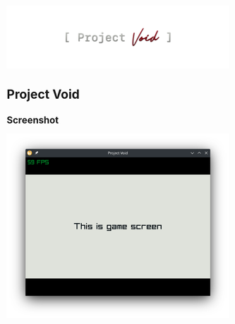 ![](./docs/assets/LogoTransparent.png)

# Project Void

## Screenshot

![](./docs/assets/Screenshot.png)
